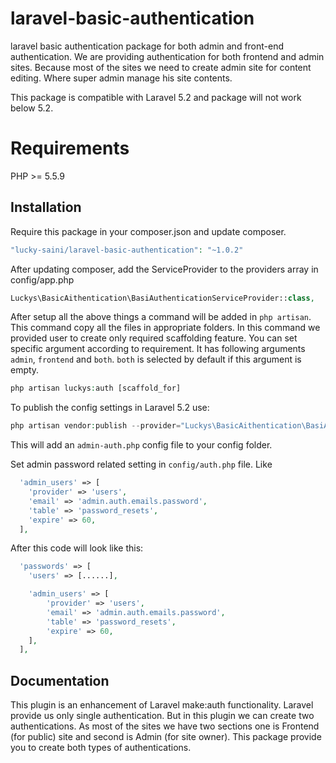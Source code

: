 # laravel-basic-authentication
laravel basic authentication package for both admin and front-end authentication. We are providing authentication for both frontend and admin sites. Because most of the sites we need to create admin site for content editing. Where super admin manage his site contents. 

This package is compatible with Laravel 5.2 and package will not work below 5.2.

# Requirements
PHP >= 5.5.9

Installation
------------------------
Require this package in your composer.json and update composer. 
```php
"lucky-saini/laravel-basic-authentication": "~1.0.2"
```

After updating composer, add the ServiceProvider to the providers array in config/app.php
```php
Luckys\BasicAithentication\BasiAuthenticationServiceProvider::class,
```

After setup all the above things a command will be added in `php artisan`. This command copy all the files in appropriate folders. In this command we provided user to create only required scaffolding feature. You can set specific argument according to requirement. It has following arguments `admin`, `frontend` and `both`. `both` is selected by default if this argument is empty.
```php
php artisan luckys:auth [scaffold_for]
```

To publish the config settings in Laravel 5.2 use:

```php
php artisan vendor:publish --provider="Luckys\BasicAithentication\BasiAuthenticationServiceProvider"
```

This will add an `admin-auth.php` config file to your config folder.

Set admin password related setting in `config/auth.php` file. Like
```php
  'admin_users' => [
    'provider' => 'users',
    'email' => 'admin.auth.emails.password',
    'table' => 'password_resets',
    'expire' => 60,
  ],
```
After this code will look like this:
```php
  'passwords' => [
    'users' => [......],

    'admin_users' => [
        'provider' => 'users',
        'email' => 'admin.auth.emails.password',
        'table' => 'password_resets',
        'expire' => 60,
    ],
  ],
```

Documentation
-------------------------
This plugin is an enhancement of Laravel make:auth functionality. Laravel provide us only single authentication. But in this plugin we can create two authentications. As most of the sites we have two sections one is Frontend (for public) site and second is Admin (for site owner). This package provide you to create both types of authentications.
